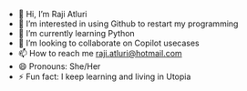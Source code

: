 - 👋 Hi, I’m Raji Atluri
- 👀 I’m interested in using Github to restart my programming
- 🌱 I’m currently learning Python
- 💞️ I’m looking to collaborate on Copilot usecases
- 📫 How to reach me raji.atluri@hotmail.com
- 😄 Pronouns: She/Her
- ⚡ Fun fact: I keep learning and living in Utopia

<!---
rajiatluri/rajiatluri is a ✨ special ✨ repository because its `README.md` (this file) appears on your GitHub profile.
You can click the Preview link to take a look at your changes.
--->
